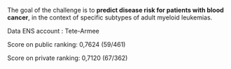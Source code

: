 The goal of the challenge is to **predict disease risk for patients with blood cancer**, in the context of specific subtypes of adult myeloid leukemias.

Data ENS account : Tete-Armee

Score on public ranking: 0,7624 (59/461)

Score on private ranking: 0,7120 (67/362)